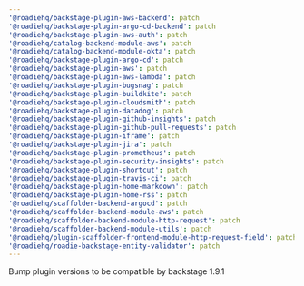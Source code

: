 ```yaml
---
'@roadiehq/backstage-plugin-aws-backend': patch
'@roadiehq/backstage-plugin-argo-cd-backend': patch
'@roadiehq/backstage-plugin-aws-auth': patch
'@roadiehq/catalog-backend-module-aws': patch
'@roadiehq/catalog-backend-module-okta': patch
'@roadiehq/backstage-plugin-argo-cd': patch
'@roadiehq/backstage-plugin-aws': patch
'@roadiehq/backstage-plugin-aws-lambda': patch
'@roadiehq/backstage-plugin-bugsnag': patch
'@roadiehq/backstage-plugin-buildkite': patch
'@roadiehq/backstage-plugin-cloudsmith': patch
'@roadiehq/backstage-plugin-datadog': patch
'@roadiehq/backstage-plugin-github-insights': patch
'@roadiehq/backstage-plugin-github-pull-requests': patch
'@roadiehq/backstage-plugin-iframe': patch
'@roadiehq/backstage-plugin-jira': patch
'@roadiehq/backstage-plugin-prometheus': patch
'@roadiehq/backstage-plugin-security-insights': patch
'@roadiehq/backstage-plugin-shortcut': patch
'@roadiehq/backstage-plugin-travis-ci': patch
'@roadiehq/backstage-plugin-home-markdown': patch
'@roadiehq/backstage-plugin-home-rss': patch
'@roadiehq/scaffolder-backend-argocd': patch
'@roadiehq/scaffolder-backend-module-aws': patch
'@roadiehq/scaffolder-backend-module-http-request': patch
'@roadiehq/scaffolder-backend-module-utils': patch
'@roadiehq/plugin-scaffolder-frontend-module-http-request-field': patch
'@roadiehq/roadie-backstage-entity-validator': patch
---
```


Bump plugin versions to be compatible by backstage 1.9.1
